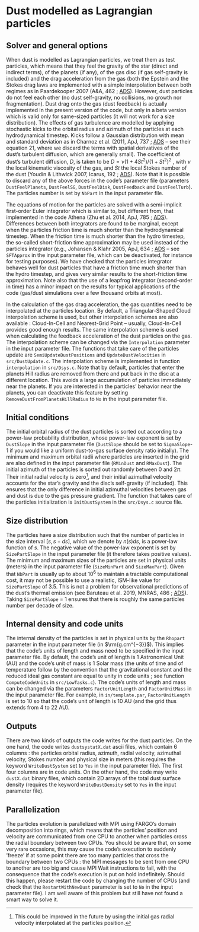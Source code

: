 # Dust modelled as Lagrangian particles

## Solver and general options

When dust is modelled as Lagrangian particles, we treat them as test particles, which means that they feel the gravity of the star (direct and indirect terms), of the planets (if any), of the gas disc (if gas self-gravity is included) and the drag acceleration from the gas (both the Epstein and the
Stokes drag laws are implemented with a simple interpolation between both regimes as in Paardekooper 2007 (A&A, 462 ; [ADS](https://ui.adsabs.harvard.edu/abs/2007A%26A...462..355P/abstract)). However, dust particles do not feel each other (no dust self-gravity, no collisions, no growth nor fragmentation). Dust drag onto the gas (dust feedback) is actually implemented in the present version of the code, but only in a beta version which is valid only for same-sized particles (it will not work for a size distribution). The effects of gas turbulence are modelled by applying stochastic kicks to the orbital radius and azimuth of the particles at each hydrodynamical timestep. Kicks follow a Gaussian distribution with mean and standard deviation as in Charnoz et al. (2011, ApJ, 737 ; [ADS](https://ui.adsabs.harvard.edu/abs/2011ApJ...737...33C/abstract) – see their equation 21, where we discard the terms with spatial derivatives of the dust’s turbulent diffusion, which are generally small). The coefficient of dust’s turbulent diffusion, $D$, is taken to be $D = \nu(1 + 4St^2 )/(1 + St^2 )^2$ , with $\nu$ the local kinematic viscosity of the gas, and $St$ the local Stokes number of the dust (Youdin & Lithwick 2007, Icarus, 192 ; [ADS](https://ui.adsabs.harvard.edu/abs/2007Icar..192..588Y/abstract)). Note that it is possible to discard any of the above forces in the code’s parameter file (parameters `DustFeelPlanets`, `DustFeelSG`, `DustFeelDisk`, `DustFeedback` and `DustFeelTurb`). The particles number is set by `NbPart` in the input parameter file.

The equations of motion for the particles are solved with a semi-implicit first-order Euler integrator which is similar to, but different from, that implemented in the code Athena (Zhu et al. 2014, ApJ, 785 ; [ADS](https://ui.adsabs.harvard.edu/abs/2014ApJ...795...53Z/abstract)). Differences between both integrators are found to be marginal, except when the particles friction time is much shorter than the hydrodynamical timestep. When the friction time is much shorter than the hydro timestep, the so-called short-friction time approximation may be used instead of the particles integrator (e.g., Johansen & Klahr 2005, ApJ, 634 ; [ADS](https://ui.adsabs.harvard.edu/abs/2005ApJ...634.1353J/abstract) – see `SFTApprox` in the input parameter file, which can be deactivated, for instance for testing purposes). We have checked that the particles integrator behaves well for dust particles that have a friction time much shorter than the hydro timestep, and gives very similar results to the short-friction time approximation. Note also that the use of a leapfrog integrator (second-order in time) has a minor impact on the results for typical applications of the code (gas/dust simulations over a few thousand orbits at most).

In the calculation of the gas drag acceleration, the gas quantities need to be interpolated at the particles location. By default, a Triangular-Shaped Cloud interpolation scheme is used, but other interpolation schemes are also available : Cloud-In-Cell and Nearest-Grid Point – usually, Cloud-In-Cell provides good enough results. The same interpolation scheme is used when calculating the feedback acceleration of the dust particles on the gas. The interpolation scheme can be changed via the `Interpolation` parameter in the input parameter file. The functions that take care of the particles update are `SemiUpdateDustPositions` and `UpdateDustVelocities` in `src/DustUpdate.c`. The interpolation scheme is implemented in function `interpolation` in `src/Dsys.c`. Note that by default, particles that enter the planets Hill radius are removed from there and put back in the disc at a different location. This avoids a large accumulation of particles immediately near the planets. If you are interested in the particles’ behavior near the planets, you can deactivate this feature by setting `RemoveDustFromPlanetsHillRadius` to `No` in the input parameter file.

## Initial conditions

The initial orbital radius of the dust particles is sorted out according to a power-law probability distribution, whose power-law exponent is set by `DustSlope` in the input parameter file (`DustSlope` should be set to `SigmaSlope`-1 if you would like a uniform dust-to-gas surface density ratio initially). The minimum and maximum orbital radii where particles are inserted in the grid are also defined in the input parameter file (`RMinDust` and `RMaxDust`). The initial azimuth of the particles is sorted out randomly between $0$ and $2\pi$. Their initial radial velocity is zero[^1], and their initial azimuthal velocity accounts for the star’s gravity and the disc’s self-gravity (if included). This ensures that the only difference in initial azimuthal velocities between gas and dust is due to the gas pressure gradient. The function that takes care of the particles initialization is `InitDustSystem` in the `src/Dsys.c` source file.

## Size distribution

The particles have a size distribution such that the number of particles in the size interval $[s, s + ds]$, which we denote by $n(s)ds$, is a power-law function of $s$. The negative value of the power-law exponent is set by `SizePartSlope` in the input parameter file (it therefore takes positive values). The minimum and maximum sizes of the particles are set in physical units (meters) in the input parameter file (`SizeMinPart` and `SizeMaxPart`). Given that `NbPart` is usually up to about $10^6$ to maintain a tractable computational cost, it may not be possible to use a realistic, ISM-like value for `SizePartSlope` of $3.5$. This is not a problem for observational predictions of the dust’s thermal emission (see Baruteau et al. 2019, MNRAS, 486 ; [ADS](https://ui.adsabs.harvard.edu/abs/2019MNRAS.486..304B/abstract)). Taking `SizePartSlope` = 1 ensures that there is roughly the same particles number per decade of size.

## Internal density and code units

The internal density of the particles is set in physical units by the `Rhopart` parameter in the input parameter file (in $\rm{g.cm^{−3}}$). This implies that the code’s units of length and mass need to be specified in the input parameter file. By default, the code’s unit of length is $1$ Astronomical Unit (AU) and the code’s unit of mass is $1$ Solar mass (the units of time and of temperature follow by the convention that the gravitational constant and the reduced ideal gas constant are equal to unity in code units ; see function `ComputeCodeUnits` in `src/LowTasks.c`). The code’s units of length and mass can be changed via the parameters `FactorUnitLength` and `FactorUnitMass` in the input parameter file. For example, in `in/template.par`, `FactorUnitLength` is set to $10$ so that the code’s unit of length is $10$ AU (and the grid thus extends from $4$ to $22$ AU).

## Outputs

There are two kinds of outputs the code writes for the dust particles. On the one hand, the code writes `dustsystatX.dat` ascii files, which contain $6$ columns : the particles orbital radius, azimuth, radial velocity, azimuthal velocity, Stokes number and physical size in meters (this requires the keyword `WriteDustSystem` set to `Yes` in the input parameter file). The first four columns are in code units. On the other hand, the code may write `dustX.dat` binary files, which contain 2D arrays of the total dust surface density (requires the keyword `WriteDustDensity` set to `Yes` in the input parameter file).

## Parallelization

The particles evolution is parallelized with MPI using FARGO’s domain decomposition into rings, which means that the particles’ position and velocity are communicated from one CPU to another when particles cross the radial boundary between two CPUs. You should be aware that, on some very rare occasions, this may cause the code’s execution to suddenly ’freeze’ if at some point there are too many particles that cross the boundary between two CPUs : the MPI messages to be sent from one CPU to another are too big and cause MPI Wait instructions to fail, with the consequence that the code’s execution is put on hold indefinitely. Should this happen, please restart the code by changing the number of CPUs (and check that the `RestartWithNewDust` parameter is set to `No` in the input parameter file). I am well aware of this problem but still have not found a smart way to solve it.

[^1]: This could be improved in the future by using the initial gas radial velocity interpolated at the particles position.
